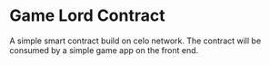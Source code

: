 # Game Lord Contract
A simple smart contract build on celo network.
The contract will be consumed by a simple game app on the front end.
